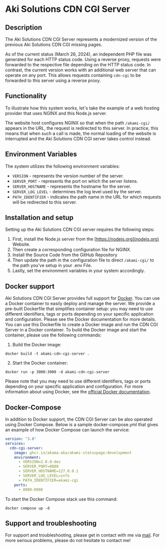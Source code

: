 # Aki Solutions CDN CGI Server

## Description

The Aki Solutions CDN CGI Server represents a modernized version of the previous Aki Solutions CDN CGI missing pages.

As of the current status (March 26, 2024), an independent PHP file was generated for each HTTP status code.
Using a reverse proxy, requests were forwarded to the respective file depending on the HTTP status code. In contrast,
the current version works with an additional web server that can operate on any port. This allows requests containing
`cdn-cgi` to be forwarded to this server using a reverse proxy.

## Functionality

To illustrate how this system works, let's take the example of a web hosting provider that uses NGINX and this Node.js server.

The website host configures NGINX so that when the path `/akami-cgi/` appears in the URL, the request is redirected to this server.
In practice, this means that when such a call is made, the normal loading of the website is interrupted and the
Aki Solutions CDN CGI server takes control instead.

## Environment Variables

The system utilizes the following environment variables:

* `VERSION` - represents the version number of the server.
* `SERVER_PORT` - represents the port on which the server listens.
* `SERVER_HOSTNAME` - represents the hostname for the server.
* `SERVER_LOG_LEVEL` - determines the log level used by the server.
* `PATH_IDENTIFIER` - indicates the path name in the URL for which requests will be redirected to this server.

## Installation and setup

Setting up the Aki Solutions CDN CGI server requires the following steps:

1. First, install the Node.js server from the [https://nodejs.org](nodejs.org) Website.
2. Then create a corresponding configuration file for NGINX.
3. Install the Source Code from the GitHub Repository
4. Then update the path in the configuration file to direct `/akami-cgi/` to the path you've setup in your .env File.
5. Lastly, set the environment variables in your system accordingly.

## Docker support

Aki Solutions CDN CGI Server provides full support for [Docker](https://www.docker.com/). You can use a Docker
container to easily deploy and manage the server. We provide a pre-built Dockerfile that simplifies container setup:
you may need to use different identifiers, tags or ports depending on your specific application and configuration.
Please see the Docker documentation for more details.
You can use this Dockerfile to create a Docker image and run the CDN CGI Server in a Docker container. To build the Docker image and start the container, please use the following commands:

1. Build the Docker image:
```shell
docker build -t akami-cdn-cgi-server .
```
2. Start the Docker container:
```shell
docker run -p 3000:3000 -d akami-cdn-cgi-server
```
Please note that you may need to use different identifiers, tags or ports depending on your specific application and configuration. For more information about using Docker, see the [official Docker documentation](https://docs.docker.com/get-started/overview/).
## Docker-Compose
In addition to Docker support, the CDN CGI Server can be also operated using Docker Compose.
Below is a sample docker-compose.yml that gives an example of how Docker Compose can launch the service:
```yaml
version: "3.8"
services:
  cdn-cgi-server:
    image: ghcr.io/akama-aka/akami-statuspage:development
    environment:
      - VERSION=2.0.0-dev
      - SERVER_PORT=8080
      - SERVER_HOSTNAME=127.0.0.1
      - SERVER_LOG_LEVEL=info
      - PATH_IDENTIFIER=akami-cgi
    ports:
      - 8080:8080  
```
To start the Docker Compose stack use this command:
```shell
docker compose up -d
```
## Support and troubleshooting

For support and troubleshooting, please get in contact with me via [mail](mailto://akama.aka@kitsune.exposed). For more
serious problems, please do not hesitate to contact me!